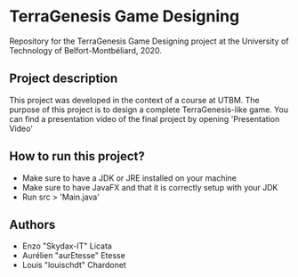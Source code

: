 # TerraGenesis Game Designing
Repository for the TerraGenesis Game Designing project at the University of Technology of Belfort-Montbéliard, 2020.

## Project description 
This project was developed in the context of a course at UTBM. 
The purpose of this project is to design a complete TerraGenesis-like game. 
You can find a presentation video of the final project by opening 'Presentation Video'  

## How to run this project?
- Make sure to have a JDK or JRE installed on your machine
- Make sure to have JavaFX and that it is correctly setup with your JDK
- Run src > 'Main.java' 

## Authors
- Enzo "Skydax-IT" Licata
- Aurélien "aurEtesse" Etesse
- Louis "louischdt" Chardonet

